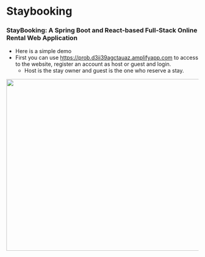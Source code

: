 # Staybooking
### StayBooking: A Spring Boot and React-based Full-Stack Online Rental Web Application 

* Here is a simple demo
* First you can use https://prob.d3ii39agctauaz.amplifyapp.com to access to the website, register an account as host or guest and login.
  * Host is the stay owner and guest is the one who reserve a stay. 
<img src="https://github.com/Larry-Wendy/StayBooking/blob/main/gif/login.gif" width="700" height="450"/>

